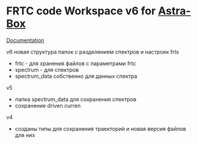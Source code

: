 # FRTC code Workspace v6 for [Astra-Box](https://github.com/temper8/Astra-Box)

[Documentation](https://popovlab.github.io/FRTC_DOC/)

v6 новая структура папок c разделением спектров и настроек frts
- frtc - для хранения файлов с параметрами frtc
- spectrum - для спектров
- spectrum_data собственно для данных спектра

v5 

- папка spectrum_data для сохранения спектров 
- сохранение driven curren

v4 

- созданы типы для сохранения траекторий и новая версия файлов для них
